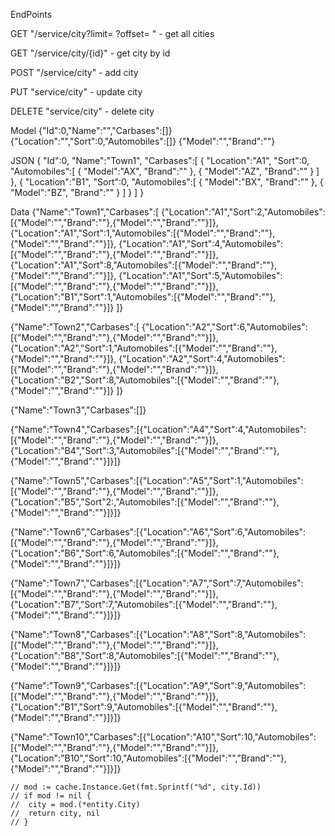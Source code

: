 EndPoints

GET "/service/city?limit= ?offset= " - get all cities

GET "/service/city/{id}" - get city by id

POST "/service/city" - add city

PUT "service/city" - update city

DELETE "service/city" - delete city


Model
{"Id":0,"Name":"","Сarbases":[]}
{"Location":"","Sort":0,"Automobiles":[]}
{"Model":"","Brand":""}

JSON
{
  "Id":0,
  "Name":"Town1",
  "Сarbases":[
    {
      "Location":"A1",
      "Sort":0,
      "Automobiles":[
        {
          "Model":"AX",
          "Brand":""
        },
        {
          "Model":"AZ",
          "Brand":""
        }
      ]
    },
    {
      "Location":"B1",
      "Sort":0,
      "Automobiles":[
        {
          "Model":"BX",
          "Brand":""
        },
        {
          "Model":"BZ",
          "Brand":""
        }
      ]
    }
  ]
}


Data
{"Name":"Town1","Сarbases":[
  {"Location":"A1","Sort":2,"Automobiles":[{"Model":"","Brand":""},{"Model":"","Brand":""}]},
  {"Location":"A1","Sort":1,"Automobiles":[{"Model":"","Brand":""},{"Model":"","Brand":""}]},
  {"Location":"A1","Sort":4,"Automobiles":[{"Model":"","Brand":""},{"Model":"","Brand":""}]},
  {"Location":"A1","Sort":8,"Automobiles":[{"Model":"","Brand":""},{"Model":"","Brand":""}]},
  {"Location":"A1","Sort":5,"Automobiles":[{"Model":"","Brand":""},{"Model":"","Brand":""}]},
  {"Location":"B1","Sort":1,"Automobiles":[{"Model":"","Brand":""},{"Model":"","Brand":""}]}
  ]}

{"Name":"Town2","Сarbases":[
  {"Location":"A2","Sort":6,"Automobiles":[{"Model":"","Brand":""},{"Model":"","Brand":""}]},
  {"Location":"A2","Sort":1,"Automobiles":[{"Model":"","Brand":""},{"Model":"","Brand":""}]},
  {"Location":"A2","Sort":4,"Automobiles":[{"Model":"","Brand":""},{"Model":"","Brand":""}]},
  {"Location":"B2","Sort":8,"Automobiles":[{"Model":"","Brand":""},{"Model":"","Brand":""}]}
  ]}

{"Name":"Town3","Сarbases":[]}

{"Name":"Town4","Сarbases":[{"Location":"A4","Sort":4,"Automobiles":[{"Model":"","Brand":""},{"Model":"","Brand":""}]},{"Location":"B4","Sort":3,"Automobiles":[{"Model":"","Brand":""},{"Model":"","Brand":""}]}]}

{"Name":"Town5","Сarbases":[{"Location":"A5","Sort":1,"Automobiles":[{"Model":"","Brand":""},{"Model":"","Brand":""}]},{"Location":"B5","Sort"2:,"Automobiles":[{"Model":"","Brand":""},{"Model":"","Brand":""}]}]}

{"Name":"Town6","Сarbases":[{"Location":"A6","Sort":6,"Automobiles":[{"Model":"","Brand":""},{"Model":"","Brand":""}]},{"Location":"B6","Sort":6,"Automobiles":[{"Model":"","Brand":""},{"Model":"","Brand":""}]}]}

{"Name":"Town7","Сarbases":[{"Location":"A7","Sort":7,"Automobiles":[{"Model":"","Brand":""},{"Model":"","Brand":""}]},{"Location":"B7","Sort":7,"Automobiles":[{"Model":"","Brand":""},{"Model":"","Brand":""}]}]}

{"Name":"Town8","Сarbases":[{"Location":"A8","Sort":8,"Automobiles":[{"Model":"","Brand":""},{"Model":"","Brand":""}]},{"Location":"B8","Sort":8,"Automobiles":[{"Model":"","Brand":""},{"Model":"","Brand":""}]}]}

{"Name":"Town9","Сarbases":[{"Location":"A9","Sort":9,"Automobiles":[{"Model":"","Brand":""},{"Model":"","Brand":""}]},{"Location":"B1","Sort":9,"Automobiles":[{"Model":"","Brand":""},{"Model":"","Brand":""}]}]}

{"Name":"Town10","Сarbases":[{"Location":"A10","Sort":10,"Automobiles":[{"Model":"","Brand":""},{"Model":"","Brand":""}]},{"Location":"B10","Sort":10,"Automobiles":[{"Model":"","Brand":""},{"Model":"","Brand":""}]}]}



	// mod := cache.Instance.Get(fmt.Sprintf("%d", city.Id))
	// if mod != nil {
	// 	city = mod.(*entity.City)
	// 	return city, nil
	// }
